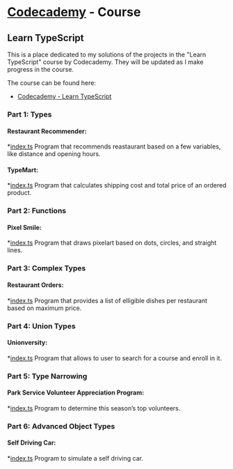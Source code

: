 # [Codecademy](https://www.codecademy.com) - Course 
## Learn TypeScript

This is a place dedicated to my solutions of the projects in the "Learn TypeScript" course by Codecademy. They will be updated as I make progress in the course.

The course can be found here:

- [Codecademy - Learn TypeScript](https://www.codecademy.com/learn/learn-typescript)

### Part 1: Types 

#### Restaurant Recommender:
*[index.ts](RestaurantRecommender/index.ts)
Program that recommends reastaurant based on a few variables, like distance and opening hours. 

#### TypeMart:
*[index.ts](TypeMart/index.ts)
Program that calculates shipping cost and total price of an ordered product.

### Part 2: Functions 

#### Pixel Smile:
*[index.ts](PixelSmile/index.ts)
Program that draws pixelart based on dots, circles, and straight lines.

### Part 3: Complex Types 

#### Restaurant Orders:
*[index.ts](RestaurantOrders/index.ts)
Program that provides a list of elligible dishes per restaurant based on maximum price.

### Part 4: Union Types 

#### Unionversity:
*[index.ts](Unionversity/index.ts)
Program that allows to user to search for a course and enroll in it.

### Part 5: Type Narrowing 

#### Park Service Volunteer Appreciation Program:
*[index.ts](ParkService/index.ts)
Program to determine this season’s top volunteers. 

### Part 6: Advanced Object Types 

#### Self Driving Car:
*[index.ts](SelfDrivingCar/index.ts)
Program to simulate a self driving car. 
